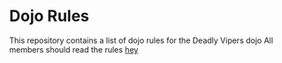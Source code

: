 Dojo Rules
==========

This repository contains a list of dojo rules for the Deadly Vipers dojo
All members should read the rules
[hey]("https://github.com/deadlyvipers")